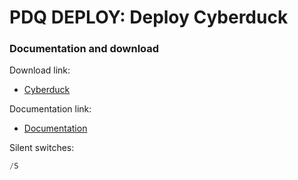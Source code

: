 # PDQ DEPLOY: Deploy Cyberduck 
### Documentation and download
Download link:

* [Cyberduck](https://cyberduck.io/download/)

Documentation link:

* [Documentation](https://docs.cyberduck.io/cyberduck/faq/)

Silent switches:
```powershell
/S
```